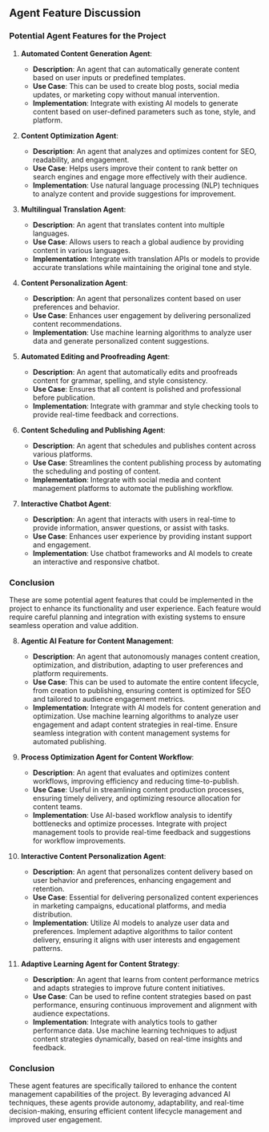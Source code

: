## Agent Feature Discussion

### Potential Agent Features for the Project

1. **Automated Content Generation Agent**:
   - **Description**: An agent that can automatically generate content based on user inputs or predefined templates.
   - **Use Case**: This can be used to create blog posts, social media updates, or marketing copy without manual intervention.
   - **Implementation**: Integrate with existing AI models to generate content based on user-defined parameters such as tone, style, and platform.

2. **Content Optimization Agent**:
   - **Description**: An agent that analyzes and optimizes content for SEO, readability, and engagement.
   - **Use Case**: Helps users improve their content to rank better on search engines and engage more effectively with their audience.
   - **Implementation**: Use natural language processing (NLP) techniques to analyze content and provide suggestions for improvement.

3. **Multilingual Translation Agent**:
   - **Description**: An agent that translates content into multiple languages.
   - **Use Case**: Allows users to reach a global audience by providing content in various languages.
   - **Implementation**: Integrate with translation APIs or models to provide accurate translations while maintaining the original tone and style.

4. **Content Personalization Agent**:
   - **Description**: An agent that personalizes content based on user preferences and behavior.
   - **Use Case**: Enhances user engagement by delivering personalized content recommendations.
   - **Implementation**: Use machine learning algorithms to analyze user data and generate personalized content suggestions.

5. **Automated Editing and Proofreading Agent**:
   - **Description**: An agent that automatically edits and proofreads content for grammar, spelling, and style consistency.
   - **Use Case**: Ensures that all content is polished and professional before publication.
   - **Implementation**: Integrate with grammar and style checking tools to provide real-time feedback and corrections.

6. **Content Scheduling and Publishing Agent**:
   - **Description**: An agent that schedules and publishes content across various platforms.
   - **Use Case**: Streamlines the content publishing process by automating the scheduling and posting of content.
   - **Implementation**: Integrate with social media and content management platforms to automate the publishing workflow.

7. **Interactive Chatbot Agent**:
   - **Description**: An agent that interacts with users in real-time to provide information, answer questions, or assist with tasks.
   - **Use Case**: Enhances user experience by providing instant support and engagement.
   - **Implementation**: Use chatbot frameworks and AI models to create an interactive and responsive chatbot.

### Conclusion
These are some potential agent features that could be implemented in the project to enhance its functionality and user experience. Each feature would require careful planning and integration with existing systems to ensure seamless operation and value addition.

8. **Agentic AI Feature for Content Management**:
   - **Description**: An agent that autonomously manages content creation, optimization, and distribution, adapting to user preferences and platform requirements.
   - **Use Case**: This can be used to automate the entire content lifecycle, from creation to publishing, ensuring content is optimized for SEO and tailored to audience engagement metrics.
   - **Implementation**: Integrate with AI models for content generation and optimization. Use machine learning algorithms to analyze user engagement and adapt content strategies in real-time. Ensure seamless integration with content management systems for automated publishing.

9. **Process Optimization Agent for Content Workflow**:
   - **Description**: An agent that evaluates and optimizes content workflows, improving efficiency and reducing time-to-publish.
   - **Use Case**: Useful in streamlining content production processes, ensuring timely delivery, and optimizing resource allocation for content teams.
   - **Implementation**: Use AI-based workflow analysis to identify bottlenecks and optimize processes. Integrate with project management tools to provide real-time feedback and suggestions for workflow improvements.

10. **Interactive Content Personalization Agent**:
    - **Description**: An agent that personalizes content delivery based on user behavior and preferences, enhancing engagement and retention.
    - **Use Case**: Essential for delivering personalized content experiences in marketing campaigns, educational platforms, and media distribution.
    - **Implementation**: Utilize AI models to analyze user data and preferences. Implement adaptive algorithms to tailor content delivery, ensuring it aligns with user interests and engagement patterns.

11. **Adaptive Learning Agent for Content Strategy**:
    - **Description**: An agent that learns from content performance metrics and adapts strategies to improve future content initiatives.
    - **Use Case**: Can be used to refine content strategies based on past performance, ensuring continuous improvement and alignment with audience expectations.
    - **Implementation**: Integrate with analytics tools to gather performance data. Use machine learning techniques to adjust content strategies dynamically, based on real-time insights and feedback.

### Conclusion
These agent features are specifically tailored to enhance the content management capabilities of the project. By leveraging advanced AI techniques, these agents provide autonomy, adaptability, and real-time decision-making, ensuring efficient content lifecycle management and improved user engagement.

